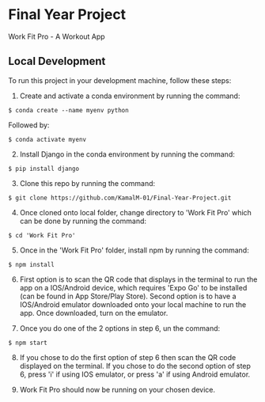 # Final Year Project

Work Fit Pro - A Workout App

## Local Development

To run this project in your development machine, follow these steps:

1. Create and activate a conda environment by running the command: 

```console
$ conda create --name myenv python
```

Followed by: 

```console
$ conda activate myenv
```

2. Install Django in the conda environment by running the command: 

```console
$ pip install django
```

3. Clone this repo by running the command: 

```console
$ git clone https://github.com/KamalM-01/Final-Year-Project.git
```

4. Once cloned onto local folder, change directory to 'Work Fit Pro' which can be done by running the command: 

```console
$ cd 'Work Fit Pro'
```

5. Once in the 'Work Fit Pro' folder, install npm by running the command: 

```console
$ npm install
```

6. First option is to scan the QR code that displays in the terminal to run the app on a IOS/Android device, which requires 'Expo Go' to be installed (can be found in App Store/Play Store). Second option is to have a IOS/Android emulator downloaded onto your local machine to run the app. Once downloaded, turn on the emulator. 

7. Once you do one of the 2 options in step 6, un the command: 

```console
$ npm start
```
 
8. If you chose to do the first option of step 6 then scan the QR code displayed on the terminal. If you chose to do the second option of step 6, press 'i' if using IOS emulator, or press 'a' if using Android emulator.

9. Work Fit Pro should now be running on your chosen device. 

